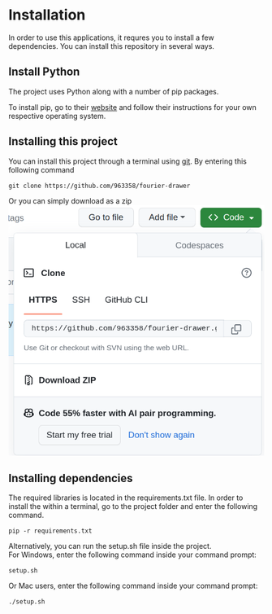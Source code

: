 # Installation
In order to use this applications, it requres you to install a few dependencies. 
You can install this repository in several ways.

## Install Python
The project uses Python along with a number of pip packages.

To install pip, go to their [website](https://www.python.org/) and follow their instructions for your own respective operating system.


## Installing this project
You can install this project through a terminal using [git](https://git-scm.com/book/en/v2/Getting-Started-Installing-Git). By entering this following command
```
git clone https://github.com/963358/fourier-drawer
```
Or you can simply download as a zip \
![install-zip](readme_images/install-zip.png)


## Installing dependencies
The required libraries is located in the requirements.txt file. In order to install the within a terminal, go to the project folder and enter the following command. 
```
pip -r requirements.txt
```

Alternatively, you can run the setup.sh file inside the project. \
For Windows, enter the following command inside your command prompt:
```
setup.sh
```

Or Mac users, enter the following command inside your command prompt:
```
./setup.sh
```

